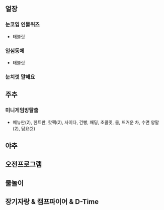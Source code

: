 ## 얼장
### 눈코입 인물퀴즈
- 태블릿
### 일심동체
- 태블릿
### 눈치껏 말해요
## 주추
### 미니게임방탈출
- 메뉴판(2), 힌트판, 핫팩(2), 사이다, 건빵, 패딩, 초콜릿, 물, 뜨거운 차, 수면 양말(2), 담요(2) 
## 야추
## 오전프로그램
## 물놀이
## 장기자랑 & 캠프파이어 & D-Time